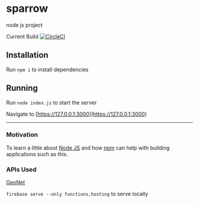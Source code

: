 # sparrow
node js project

Current Build
[![CircleCI](https://circleci.com/gh/chewyou/sparrow/tree/master.svg?style=svg)](https://circleci.com/gh/chewyou/sparrow/tree/master)


## Installation
Run `npm i` to install dependencies


## Running

Run `node index.js` to start the server

Navigate to [https://127.0.0.1:3000](https://127.0.0.1:3000)

___

### Motivation
To learn a little about [Node JS](https://nodejs.org/en/) and 
how [npm](https://www.npmjs.com/) can help with building 
applications such as this. 

### APIs Used
[GeoNet](https://www.geonet.org.nz/data/types/camera)


`firebase serve --only functions,hosting` to serve locally
